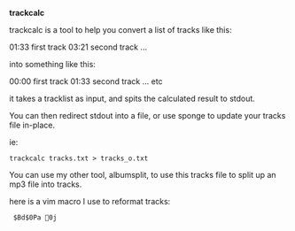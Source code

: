 **trackcalc**

trackcalc is a tool to help you convert a list of tracks like this:

01:33 first track
03:21 second track
...

into something like this:

00:00 first track
01:33 second track
... etc

it takes a tracklist as input, and spits the calculated result to stdout.

You can then redirect stdout into a file, or use sponge to update your tracks file in-place.

ie:

    trackcalc tracks.txt > tracks_o.txt

You can use my other tool, albumsplit, to use this tracks file to split up an mp3 file into tracks.

here is a vim macro I use to reformat tracks:

     $Bd$0Pa 0j
